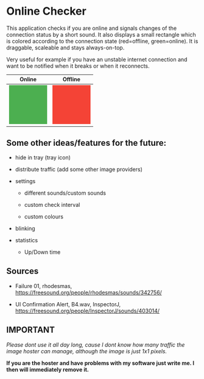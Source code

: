 Online Checker
==============

This application checks if you are online and signals changes of the connection
status by a short sound. It also displays a small rectangle which is colored
according to the connection state (red=offline, green=online). It is draggable,
scaleable and stays always-on-top.

Very useful for example if you have an unstable internet connection and want to
be notified when it breaks or when it reconnects.

|            Online             |              Offline              |
| :---------------------------: | :-------------------------------: |
| ![](documentation/online.png) | ![img](documentation/offline.png) |

Some other ideas/features for the future:
-----------------------------------------

-   hide in tray (tray icon)

-   distribute traffic (add some other image providers)

-   settings

    -   different sounds/custom sounds

    -   custom check interval

    -   custom colours

-   blinking

-   statistics

    -   Up/Down time

Sources
-------

-   Failure 01, rhodesmas, https://freesound.org/people/rhodesmas/sounds/342756/

-   UI Confirmation Alert, B4.wav, InspectorJ,
    https://freesound.org/people/InspectorJ/sounds/403014/



IMPORTANT
---------

*Please dont use it all day long, cause I dont know how many traffic the image
hoster can manage, although the image is just 1x1 pixels.*

**If you are the hoster and have problems with my software just write me. I then
will immediately remove it.**
